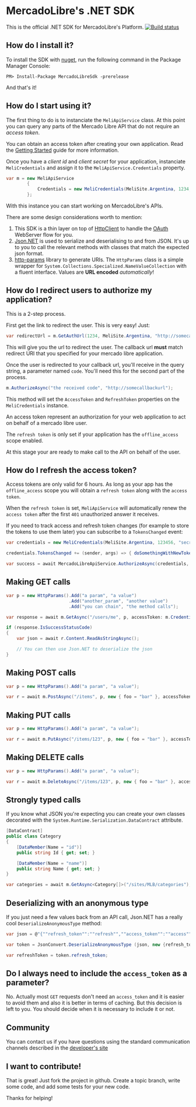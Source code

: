 # MercadoLibre's .NET SDK

This is the official .NET SDK for MercadoLibre's Platform. [![Build status](https://ci.appveyor.com/api/projects/status/wc02olyp8oc69l2j?svg=true)](https://ci.appveyor.com/project/comsechq/mercadolibre-net-sdk)

## How do I install it?

To install the SDK with [nuget](https://www.nuget.org/packages/MercadoLibreSdk/x.x.x), run the following command in the Package Manager Console:

```nuget
PM> Install-Package MercadoLibreSdk -prerelease
```

And that's it!

## How do I start using it?

The first thing to do is to instanciate the `MeliApiService` class. At this point you can query any parts of the Mercado Libre API that do not require an _access token_.

You can obtain an access token after creating your own application. Read the [Getting Started](http://developers.mercadolibre.com/first-step/) guide for more information.

Once you have a _client id_ and _client secret_ for your application, instanciate `MeliCredentials` and assign it to the `MeliApiService.Credentials` property.


```csharp
var m = new MeliApiService 
        {
            Credentials = new MeliCredentials(MeliSite.Argentina, 1234, "a secret")
        };
```
With this instance you can start working on MercadoLibre's APIs.

There are some design considerations worth to mention:

1. This SDK is a thin layer on top of [HttpClient](https://msdn.microsoft.com/en-us/library/system.net.http.httpclient(v=vs.118).aspx) to handle the [OAuth](https://en.wikipedia.org/wiki/OAuth) WebServer flow for you.
2. [Json.NET](http://www.newtonsoft.com/json) is used to serialize and deserialising to and from JSON. It's up to you to call the relevant methods with classes that match the expected json format.
3. [http-params](https://github.com/bounav/http-params) library to generate URIs. The `HttpParams` class is a simple wrapper for `System.Collections.Specialized.NameValueCollection` with a fluent interface. Values are **URL encoded** _automatically_!

## How do I redirect users to authorize my application?

This is a 2-step process.

First get the link to redirect the user. This is very easy! Just:

```csharp
var redirectUrl = m.GetAuthUrl(1234, MeliSite.Argentina, "http://somecallbackurl");
```

This will give you the url to redirect the user. The callback url **must** match redirect URI that you specified for your mercado libre application.

Once the user is redirected to your callback url, you'll receive in the query string, a parameter named `code`. You'll need this for the second part of the process.

```csharp
m.AuthorizeAsync("the received code", "http://somecallbackurl");
```

This method will set the `AccessToken` and `RefreshToken` properties on the `MeliCredentials` instance. 

An access token represent an authorization for your web application to act on behalf of a mercado libre user.

The `refresh token` is only set if your application has the `offline_access` scope enabled.

At this stage your are ready to make call to the API on behalf of the user.

## How do I refresh the access token?

Access tokens are only valid for 6 hours. As long as your app has the `offline_access` scope you will obtain a `refresh token` along with the `access token`. 

When the `refresh token` is set, `MeliApiService` will automatically renew the `access token` after the first `401` unauthorized answer it receives.

If you need to track access and refresh token changes (for example to store the tokens to use them later) you can subscribe to a `TokensChanged` event:

```csharp
var credentials = new MeliCredentials(MeliSite.Argentina, 123456, "secret");

credentials.TokensChanged += (sender, args) => { doSomethingWithNewTokenValues(args.Info); };

var success = await MercadoLibreApiService.AuthorizeAsync(credentials, code, callBackUrl);
```

## Making GET calls

```csharp
var p = new HttpParams().Add("a param", "a value")
                        .Add("another_param", "another value")
                        .Add("you can chain", "the method calls");

var response = await m.GetAsync("/users/me", p, accessToken: m.Credentials.AccessToken);

if (response.IsSuccessStatusCode)
{
    var json = await r.Content.ReadAsStringAsync();

    // You can then use Json.NET to deserialize the json
}
```

## Making POST calls

```csharp
var p = new HttpParams().Add("a param", "a value");

var r = await m.PostAsync("/items", p, new { foo = "bar" }, accessToken: m.Credentials.AccessToken);
```

## Making PUT calls

```csharp
var p = new HttpParams().Add("a param", "a value");

var r = await m.PutAsync("/items/123", p, new { foo = "bar" }, accessToken: m.Credentials.AccessToken);
```

## Making DELETE calls

```csharp
var p = new HttpParams().Add("a param", "a value");

var r = await m.DeleteAsync("/items/123", p, new { foo = "bar" }, accessToken: m.Credentials.AccessToken);
```

## Strongly typed calls

If you know what JSON you're expecting you can create your own classes decorated with the `System.Runtime.Serialization.DataContract` attribute.

```csharp
[DataContract]
public class Category
{
    [DataMember(Name = "id")]
    public string Id { get; set; }

    [DataMember(Name = "name")]
    public string Name { get; set; }
}

var categories = await m.GetAsync<Category[]>("/sites/MLB/categories");

```

## Deserializing with an anonymous type

If you just need a few values back from an API call, Json.NET has a really cool `DeserializeAnonymousType` method:

```csharp
var json = @"{""refresh_token"":""refresh"",""access_token"":""access"",""user_id"":123456789}";

var token = JsonConvert.DeserializeAnonymousType (json, new {refresh_token="", access_token = ""});

var refreshToken = token.refresh_token;
```

## Do I always need to include the ```access_token``` as a parameter?

No. Actually most `GET` requests don't need an `access_token` and it is easier to avoid them and also it is better in terms of caching.
But this decision is left to you. You should decide when it is necessary to include it or not.

## Community

You can contact us if you have questions using the standard communication channels described in the [developer's site](http://melidevelopers.invisionzone.com/)

## I want to contribute!

That is great! Just fork the project in github. Create a topic branch, write some code, and add some tests for your new code.

Thanks for helping!
